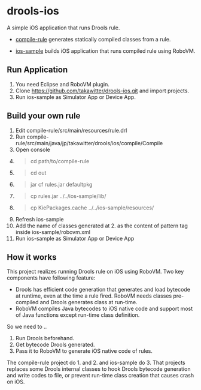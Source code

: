 # drools-ios
A simple iOS application that runs Drools rule.

* [compile-rule](https://github.com/takawitter/drools-ios/tree/master/compile-rule) generates statically compiled classes from a rule.

* [ios-sample](https://github.com/takawitter/drools-ios/tree/master/ios-sample) builds iOS application that runs compiled rule using RoboVM.

## Run Application

1. You need Eclipse and RoboVM plugin.
2. Clone https://github.com/takawitter/drools-ios.git and import projects.
3. Run ios-sample as Simulator App or Device App.

## Build your own rule

1. Edit compile-rule/src/main/resources/rule.drl
2. Run compile-rule/src/main/java/jp/takawitter/drools/ios/compile/Compile
3. Open console
1. > cd path/to/compile-rule
1. > cd out
1. > jar cf rules.jar defaultpkg
1. > cp rules.jar ../../ios-sample/lib/
1. > cp KiePackages.cache ../../ios-sample/resources/
1. Refresh ios-sample
1. Add the name of classes generated at 2. as the content of pattern tag inside ios-sample/robovm.xml
1. Run ios-sample as Simulator App or Device App

## How it works

This project realizes running Drools rule on iOS using RoboVM. Two key components have following feature:
 * Drools has efficient code generation that generates and load bytecode at runtime, even at the time a rule fired. RoboVM needs classes pre-compiled and Drools generates class at run-time.
 * RoboVM compiles Java bytecodes to iOS native code and support most of Java functions except run-time class definition.

So we need to ..
 1. Run Drools beforehand.
 2. Get bytecode Drools generated.
 1. Pass it to RoboVM to generate iOS native code of rules.

The compile-rule project do 1. and 2. and ios-sample do 3. That projects replaces some Drools internal classes to hook Drools bytecode generation and write codes to file, or prevent run-time class creation that causes crash on iOS.
